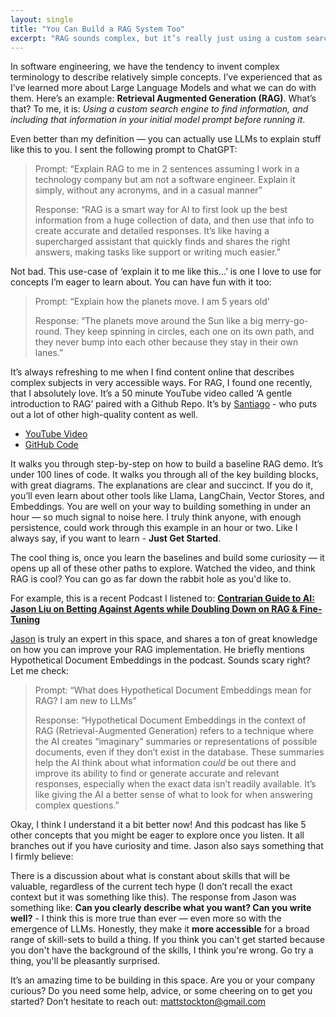 ```yaml
---
layout: single
title: "You Can Build a RAG System Too"
excerpt: "RAG sounds complex, but it’s really just using a custom search engine to feed better context to an LLM. A great place to start is Santiago’s step-by-step tutorial — under 100 lines of code. If you’re curious, just dive in. The hardest part is getting started."
---
```


In software engineering, we have the tendency to invent complex terminology to describe relatively simple concepts. I’ve experienced that as I’ve learned more about Large Language Models and what we can do with them. Here’s an example: **Retrieval Augmented Generation (RAG)**. What’s that? To me, it is: *Using a custom search engine to find information, and including that information in your initial model prompt before running it*.

Even better than my definition — you can actually use LLMs to explain stuff like this to you. I sent the following prompt to ChatGPT: 

>Prompt: “Explain RAG to me in 2 sentences assuming I work in a technology company but am not a software engineer. Explain it simply, without any acronyms, and in a casual manner”
>
>Response: “RAG is a smart way for AI to first look up the best information from a huge collection of data, and then use that info to create accurate and detailed responses. It’s like having a supercharged assistant that quickly finds and shares the right answers, making tasks like support or writing much easier.”

Not bad. This use-case of ‘explain it to me like this…’ is one I love to use for concepts I’m eager to learn about. You can have fun with it too:  

>Prompt: “Explain how the planets move. I am 5 years old’
>
>Response: “The planets move around the Sun like a big merry-go-round. They keep spinning in circles, each one on its own path, and they never bump into each other because they stay in their own lanes.”

It’s always refreshing to me when I find content online that describes complex subjects in very accessible ways. For RAG, I found one recently, that I absolutely love. It’s a 50 minute YouTube video called ‘A gentle introduction to RAG’ paired with a Github Repo. It’s by [Santiago](https://x.com/svpino) - who puts out a lot of other high-quality content as well.

- [YouTube Video](https://www.youtube.com/watch?v=q9MD_hU2Yd8)
- [GitHub Code](https://github.com/svpino/gentle-intro-to-rag/blob/main/rag.ipynb)

It walks you through step-by-step on how to build a baseline RAG demo. It’s under 100 lines of code. It walks you through all of the key building blocks, with great diagrams. The explanations are clear and succinct. If you do it, you’ll even learn about other tools like Llama, LangChain, Vector Stores, and Embeddings. You are well on your way to building something in under an hour — so much signal to noise here. I truly think anyone, with enough persistence, could work through this example in an hour or two. Like I always say, if you want to learn - **Just Get Started**.

The cool thing is, once you learn the baselines and build some curiosity — it opens up all of these other paths to explore. Watched the video, and think RAG is cool? You can go as far down the rabbit hole as you'd like to. 

For example, this is a recent Podcast I listened to:  [**Contrarian Guide to AI: Jason Liu on Betting Against Agents while Doubling Down on RAG & Fine-Tuning**](https://podcasts.apple.com/us/podcast/contrarian-guide-to-ai-jason-liu-on-betting-against/id1747605459?i=1000663186339)

[Jason](https://x.com/jxnlco) is truly an expert in this space, and shares a ton of great knowledge on how you can improve your RAG implementation. He briefly mentions Hypothetical Document Embeddings in the podcast. Sounds scary right? Let me check:

>Prompt: “What does Hypothetical Document Embeddings mean for RAG? I am new to LLMs”
>
>Response: “Hypothetical Document Embeddings in the context of RAG (Retrieval-Augmented Generation) refers to a technique where the AI creates “imaginary” summaries or representations of possible documents, even if they don’t exist in the database. These summaries help the AI think about what information *could* be out there and improve its ability to find or generate accurate and relevant responses, especially when the exact data isn’t readily available. It’s like giving the AI a better sense of what to look for when answering complex questions.”

Okay, I think I understand it a bit better now! And this podcast has like 5 other concepts that you might be eager to explore once you listen. It all branches out if you have curiosity and time. Jason also says something that I firmly believe:

There is a discussion about what is constant about skills that will be valuable, regardless of the current tech hype (I don’t recall the exact context but it was something like this). The response from Jason was something like: **Can you clearly describe what you want? Can you write well?** - I think this is more true than ever — even more so with the emergence of LLMs. Honestly, they make it **more accessible** for a broad range of skill-sets to build a thing. If you think you can't get started because you don't have the background of the skills, I think you're wrong. Go try a thing, you'll be pleasantly surprised.

It’s an amazing time to be building in this space. Are you or your company curious? Do you need some help, advice, or some cheering on to get you started? Don’t hesitate to reach out: mattstockton@gmail.com